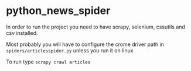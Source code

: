 # python_news_spider

In order to run the project you need to have scrapy, selenium, cssutils and csv installed.

Most probably you will have to configure the crome driver path in ```spiders/articlesspider.py``` unless you run it on linux

To run type ```scrapy crawl articles```
